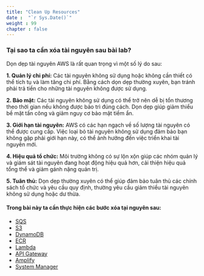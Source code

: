 ```yaml
---
title: "Clean Up Resources"
date :  "`r Sys.Date()`" 
weight : 99
chapter : false
---
```

### Tại sao ta cần xóa tài nguyên sau bài lab?
Dọn dẹp tài nguyên AWS là rất quan trọng vì một số lý do sau:

**1. Quản lý chi phí:** Các tài nguyên không sử dụng hoặc không cần thiết có thể tích tụ và làm tăng chi phí. Bằng cách dọn dẹp thường xuyên, bạn tránh phải trả tiền cho những tài nguyên không được sử dụng.

**2. Bảo mật:** Các tài nguyên không sử dụng có thể trở nên dễ bị tổn thương theo thời gian nếu không được bảo trì đúng cách. Dọn dẹp giúp giảm thiểu bề mặt tấn công và giảm nguy cơ bảo mật tiềm ẩn.

**3. Giới hạn tài nguyên:** AWS có các hạn ngạch về số lượng tài nguyên có thể được cung cấp. Việc loại bỏ tài nguyên không sử dụng đảm bảo bạn không gặp phải giới hạn này, có thể ảnh hưởng đến việc triển khai tài nguyên mới.

**4. Hiệu quả tổ chức:** Môi trường không có sự lộn xộn giúp các nhóm quản lý và giám sát tài nguyên đang hoạt động hiệu quả hơn, cải thiện hiệu quả tổng thể và giảm gánh nặng quản trị.

**5. Tuân thủ:** Dọn dẹp thường xuyên có thể giúp đảm bảo tuân thủ các chính sách tổ chức và yêu cầu quy định, thường yêu cầu giảm thiểu tài nguyên không sử dụng hoặc dư thừa.

#### Trong bài này ta cần thực hiện các bước xóa tại nguyên sau:
- [SQS](SQS/)
- [S3](S3/)
- [DynamoDB](DynamoDB/)
- [ECR](ECR/)
- [Lambda](Lambda/)
- [API Gateway](API_Gateway/)
- [Amplify](Amplify/)
- [System Manager](SystemManager/)